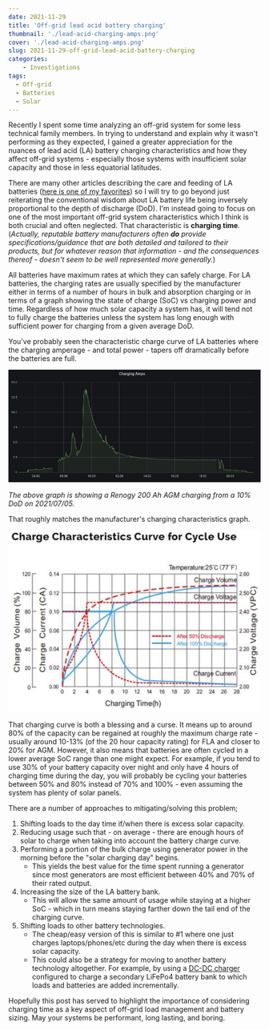 ```yaml
---
date: 2021-11-29
title: 'Off-grid lead acid battery charging'
thumbnail: './lead-acid-charging-amps.png'
cover: './lead-acid-charging-amps.png'
slug: 2021-11-29-off-grid-lead-acid-battery-charging
categories:
    - Investigations
tags:
  - Off-grid
  - Batteries
  - Solar
---
```


Recently I spent some time analyzing an off-grid system for some less technical family members. In trying to understand and explain why it wasn't performing as they expected, I gained a greater appreciation for the nuances of lead acid (LA) battery charging characteristics and how they affect off-grid systems - especially those systems with insufficient solar capacity and those in less equatorial latitudes.

There are many other articles describing the care and feeding of LA batteries ([here is one of my favorites](https://www.sevarg.net/2018/04/08/off-grid-rv-lead-acid-maintenance-charging-failure-modes/)) so I will try to go beyond just reiterating the conventional wisdom about LA battery life being inversely proportional to the depth of discharge (DoD). I'm instead going to focus on one of the most important off-grid system characteristics which I think is both crucial and often neglected. That characteristic is **charging time**. (*Actually, reputable battery manufacturers often **do** provide specifications/guidance that are both detailed and tailored to their products, but for whatever reason that information - and the consequences thereof - doesn't seem to be well represented more generally.*)

All batteries have maximum rates at which they can safely charge. For LA batteries, the charging rates are usually specified by the manufacturer either in terms of a number of hours in bulk and absorption charging or in terms of a graph showing the state of charge (SoC) vs charging power and time. Regardless of how much solar capacity a system has, it will tend not to fully charge the batteries unless the system has long enough with sufficient power for charging from a given average DoD.

You've probably seen the characteristic charge curve of LA batteries where the charging amperage - and total power - tapers off dramatically before the batteries are full.

![Graph of lead acid charging amperage from a 10% DoD](./lead-acid-charging-amps.png)

*The above graph is showing a Renogy 200 Ah AGM charging from a 10% DoD on 2021/07/05.*

That roughly matches the manufacturer's charging characteristics graph.

![Renogy 200 Ah AGM charge characteristics curves](./renogy-200ah-agm-charge-characteristics.png)

That charging curve is both a blessing and a curse. It means up to around 80% of the capacity can be regained at roughly the maximum charge rate - usually around 10-13% (of the 20 hour capacity rating) for FLA and closer to 20% for AGM. However, it also means that batteries are often cycled in a lower average SoC range than one might expect. For example, if you tend to use 30% of your battery capacity over night and only have 4 hours of charging time during the day, you will probably be cycling your batteries between 50% and 80% instead of 70% and 100% - even assuming the system has plenty of solar panels.

There are a number of approaches to mitigating/solving this problem;

1. Shifting loads to the day time if/when there is excess solar capacity.
2. Reducing usage such that - on average - there are enough hours of solar to charge when taking into account the battery charge curve.
3. Performing a portion of the bulk charge using generator power in the morning before the "solar charging day" begins.
    * This yields the best value for the time spent running a generator since most generators are most efficient between 40% and 70% of their rated output.
4. Increasing the size of the LA battery bank.
    * This will allow the same amount of usage while staying at a higher SoC - which in turn means staying farther down the tail end of the charging curve.
5. Shifting loads to other battery technologies.
    * The cheap/easy version of this is similar to #1 where one just charges laptops/phones/etc during the day when there is excess solar capacity.
    * This could also be a strategy for moving to another battery technology altogether. For example, by using a [DC-DC charger](https://www.amazon.com/dp/B085G72RQ2) configured to charge a secondary LiFePo4 battery bank to which loads and batteries are added incrementally.
 
Hopefully this post has served to highlight the importance of considering charging time as a key aspect of off-grid load management and battery sizing. May your systems be performant, long lasting, and boring.

